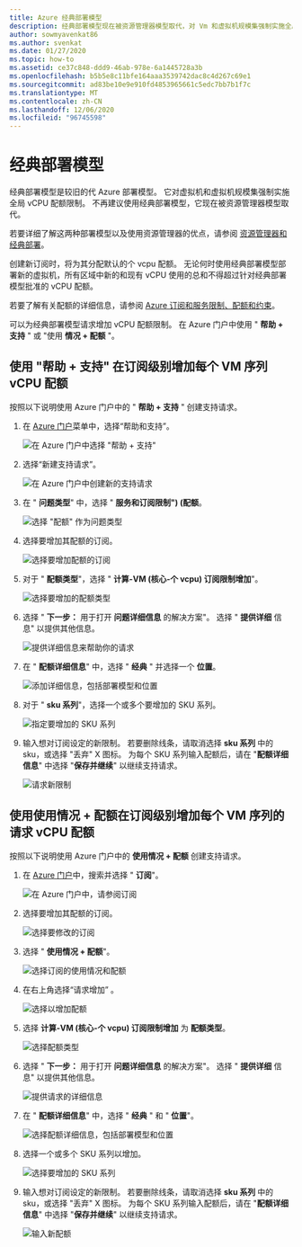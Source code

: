 ```yaml
---
title: Azure 经典部署模型
description: 经典部署模型现在被资源管理器模型取代，对 Vm 和虚拟机规模集强制实施全局 vCPU 配额限制。
author: sowmyavenkat86
ms.author: svenkat
ms.date: 01/27/2020
ms.topic: how-to
ms.assetid: ce37c848-ddd9-46ab-978e-6a1445728a3b
ms.openlocfilehash: b5b5e8c11bfe164aaa3539742dac8c4d267c69e1
ms.sourcegitcommit: ad83be10e9e910fd4853965661c5edc7bb7b1f7c
ms.translationtype: MT
ms.contentlocale: zh-CN
ms.lasthandoff: 12/06/2020
ms.locfileid: "96745598"
---
```

# <a name="classic-deployment-model"></a>经典部署模型

经典部署模型是较旧的代 Azure 部署模型。 它对虚拟机和虚拟机规模集强制实施全局 vCPU 配额限制。 不再建议使用经典部署模型，它现在被资源管理器模型取代。

若要详细了解这两种部署模型以及使用资源管理器的优点，请参阅 [资源管理器和经典部署](../../azure-resource-manager/management/deployment-models.md)。

创建新订阅时，将为其分配默认的个 vcpu 配额。 无论何时使用经典部署模型部署新的虚拟机，所有区域中新的和现有 vCPU 使用的总和不得超过针对经典部署模型批准的 vCPU 配额。

若要了解有关配额的详细信息，请参阅 [Azure 订阅和服务限制、配额和约束](../../azure-resource-manager/management/azure-subscription-service-limits.md)。

可以为经典部署模型请求增加 vCPU 配额限制。 在 Azure 门户中使用 " **帮助 + 支持** " 或 "使用 **情况 + 配额** "。

## <a name="request-per-vm-series-vcpu-quota-increase-at-subscription-level-using-help--support"></a>使用 "帮助 + 支持" 在订阅级别增加每个 VM 序列 vCPU 配额

按照以下说明使用 Azure 门户中的 " **帮助 + 支持** " 创建支持请求。

1. 在 [Azure 门户](https://portal.azure.com)菜单中，选择“帮助和支持”。

   ![在 Azure 门户中选择 "帮助 + 支持"](./media/resource-manager-core-quotas-request/help-plus-support.png)

1. 选择“新建支持请求”。

   ![在 Azure 门户中创建新的支持请求](./media/resource-manager-core-quotas-request/new-support-request.png)

1. 在 " **问题类型**" 中，选择 " **服务和订阅限制")  (配额**。

   ![选择 "配额" 作为问题类型](./media/resource-manager-core-quotas-request/select-quota-issue-type.png)

1. 选择要增加其配额的订阅。

   ![选择要增加配额的订阅](./media/resource-manager-core-quotas-request/select-subscription-support-request.png)

1. 对于 " **配额类型**"，选择 " **计算-VM (核心-个 vcpu) 订阅限制增加**"。

   ![选择要增加的配额类型](./media/resource-manager-core-quotas-request/select-quota-type.png)

1. 选择 " **下一步：** 用于打开 **问题详细信息** 的解决方案"。 选择 " **提供详细** 信息" 以提供其他信息。

   ![提供详细信息来帮助你的请求](./media/resource-manager-core-quotas-request/provide-details-link.png)

1. 在 " **配额详细信息**" 中，选择 " **经典** " 并选择一个 **位置**。

   ![添加详细信息，包括部署模型和位置](./media/resource-manager-core-quotas-request/quota-details-classic.png)

1. 对于 " **sku 系列**"，选择一个或多个要增加的 SKU 系列。

   ![指定要增加的 SKU 系列](./media/resource-manager-core-quotas-request/sku-family-classic.png)

1. 输入想对订阅设定的新限制。 若要删除线条，请取消选择 **sku 系列** 中的 sku，或选择 "丢弃" X 图标。 为每个 SKU 系列输入配额后，请在 "**配额详细信息**" 中选择 "**保存并继续**" 以继续支持请求。

   ![请求新限制](./media/resource-manager-core-quotas-request/new-limits-classic.png)

## <a name="request-per-vm-series-vcpu-quota-increase-at-subscription-level-using-usage--quotas"></a>使用使用情况 + 配额在订阅级别增加每个 VM 序列的请求 vCPU 配额

按照以下说明使用 Azure 门户中的 **使用情况 + 配额** 创建支持请求。

1. 在 [Azure 门户](https://portal.azure.com)中，搜索并选择 " **订阅**"。

   ![在 Azure 门户中，请参阅订阅](./media/resource-manager-core-quotas-request/search-for-subscriptions.png)

1. 选择要增加其配额的订阅。

   ![选择要修改的订阅](./media/resource-manager-core-quotas-request/select-subscription-change-quota.png)

1. 选择 " **使用情况 + 配额**"。

   ![选择订阅的使用情况和配额](./media/resource-manager-core-quotas-request/select-usage-plus-quotas.png)

1. 在右上角选择“请求增加”  。

   ![选择以增加配额](./media/resource-manager-core-quotas-request/request-increase-from-subscription.png)

1. 选择 **计算-VM (核心-个 vcpu) 订阅限制增加** 为 **配额类型**。

   ![选择配额类型](./media/resource-manager-core-quotas-request/select-quota-type.png)

1. 选择 " **下一步：** 用于打开 **问题详细信息** 的解决方案"。 选择 " **提供详细** 信息" 以提供其他信息。

   ![提供请求的详细信息](./media/resource-manager-core-quotas-request/provide-details-link.png)

1. 在 " **配额详细信息**" 中，选择 " **经典** " 和 " **位置**"。

   ![选择配额详细信息，包括部署模型和位置](./media/resource-manager-core-quotas-request/quota-details-classic.png)

1. 选择一个或多个 SKU 系列以增加。

   ![选择要增加的 SKU 系列](./media/resource-manager-core-quotas-request/sku-family-classic.png)

1. 输入想对订阅设定的新限制。 若要删除线条，请取消选择 **sku 系列** 中的 sku，或选择 "丢弃" X 图标。 为每个 SKU 系列输入配额后，请在 "**配额详细信息**" 中选择 "**保存并继续**" 以继续支持请求。

   ![输入新配额](./media/resource-manager-core-quotas-request/new-limits-classic.png)

